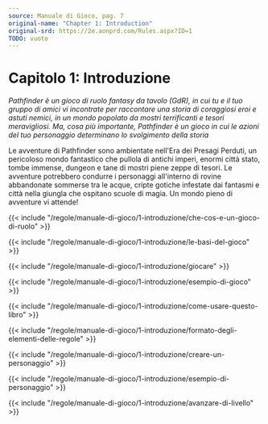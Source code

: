 ```yaml
---
source: Manuale di Gioco, pag. 7
original-name: "Chapter 1: Introduction"
original-srd: https://2e.aonprd.com/Rules.aspx?ID=1
TODO: vuoto
---
```


# Capitolo 1: Introduzione

_Pathfinder è un gioco di ruolo fantasy da tavolo (GdR), in cui tu e il tuo
gruppo di amici vi incontrate per raccontare una storia di coraggiosi eroi e
astuti nemici, in un mondo popolato da mostri terrificanti e tesori
meravigliosi. Ma, cosa più importante, Pathfinder è un gioco in cui le azioni
del tuo personaggio determinano lo svolgimento della storia_

Le avventure di Pathfinder sono ambientate nell'Era dei Presagi Perduti, un
pericoloso mondo fantastico che pullola di antichi imperi, enormi città stato,
tombe immense, dungeon e tane di mostri piene zeppe di tesori. Le avventure
potrebbero condurre i personaggi all'interno di rovine abbandonate sommerse tra
le acque, cripte gotiche infestate dai fantasmi e città nella giungla che
ospitano scuole di magia. Un mondo pieno di avventure vi attende!

{{< include "/regole/manuale-di-gioco/1-introduzione/che-cos-e-un-gioco-di-ruolo" >}}

{{< include "/regole/manuale-di-gioco/1-introduzione/le-basi-del-gioco" >}}

{{< include "/regole/manuale-di-gioco/1-introduzione/giocare" >}}

{{< include "/regole/manuale-di-gioco/1-introduzione/esempio-di-gioco" >}}

{{< include "/regole/manuale-di-gioco/1-introduzione/come-usare-questo-libro" >}}

{{< include "/regole/manuale-di-gioco/1-introduzione/formato-degli-elementi-delle-regole" >}}

{{< include "/regole/manuale-di-gioco/1-introduzione/creare-un-personaggio" >}}

{{< include "/regole/manuale-di-gioco/1-introduzione/esempio-di-personaggio" >}}

{{< include "/regole/manuale-di-gioco/1-introduzione/avanzare-di-livello" >}}
